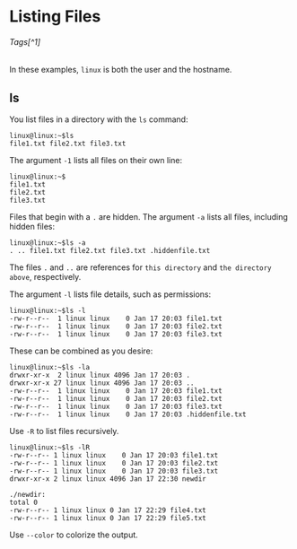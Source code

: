 # Listing Files
###### Tags[^1]

[1^]: #ls

In these examples, `linux` is both the user and the hostname. 


## ls

You list files in a directory with the `ls` command:

```
linux@linux:~$ls
file1.txt file2.txt file3.txt
```

The argument `-1` lists all files on their own line: 

```
linux@linux:~$
file1.txt
file2.txt
file3.txt
```

Files that begin with a `.` are hidden. The argument `-a` lists all files, including hidden files:

```
linux@linux:~$ls -a
. .. file1.txt file2.txt file3.txt .hiddenfile.txt
```

The files `.` and `..` are references for `this directory` and `the directory above`, respectively. 

The argument `-l` lists file details, such as permissions:

```
linux@linux:~$ls -l
-rw-r--r--  1 linux linux    0 Jan 17 20:03 file1.txt
-rw-r--r--  1 linux linux    0 Jan 17 20:03 file2.txt
-rw-r--r--  1 linux linux    0 Jan 17 20:03 file3.txt
```

These can be combined as you desire:

```
linux@linux:~$ls -la
drwxr-xr-x  2 linux linux 4096 Jan 17 20:03 .
drwxr-xr-x 27 linux linux 4096 Jan 17 20:03 ..
-rw-r--r--  1 linux linux    0 Jan 17 20:03 file1.txt
-rw-r--r--  1 linux linux    0 Jan 17 20:03 file2.txt
-rw-r--r--  1 linux linux    0 Jan 17 20:03 file3.txt
-rw-r--r--  1 linux linux    0 Jan 17 20:03 .hiddenfile.txt
```

Use `-R` to list files recursively. 

```
linux@linux:~$ls -lR
-rw-r--r-- 1 linux linux    0 Jan 17 20:03 file1.txt
-rw-r--r-- 1 linux linux    0 Jan 17 20:03 file2.txt
-rw-r--r-- 1 linux linux    0 Jan 17 20:03 file3.txt
drwxr-xr-x 2 linux linux 4096 Jan 17 22:30 newdir

./newdir:
total 0
-rw-r--r-- 1 linux linux 0 Jan 17 22:29 file4.txt
-rw-r--r-- 1 linux linux 0 Jan 17 22:29 file5.txt
```

Use `--color` to colorize the output. 

